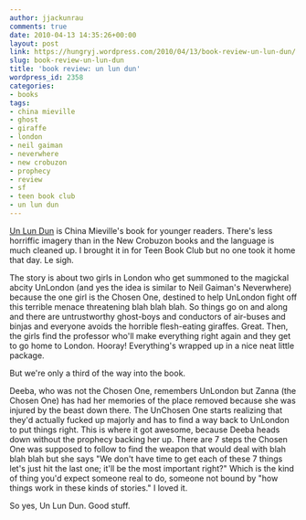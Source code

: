 ```yaml
---
author: jjackunrau
comments: true
date: 2010-04-13 14:35:26+00:00
layout: post
link: https://hungryj.wordpress.com/2010/04/13/book-review-un-lun-dun/
slug: book-review-un-lun-dun
title: 'book review: un lun dun'
wordpress_id: 2358
categories:
- books
tags:
- china mieville
- ghost
- giraffe
- london
- neil gaiman
- neverwhere
- new crobuzon
- prophecy
- review
- sf
- teen book club
- un lun dun
---
```


[Un Lun Dun](http://www.librarything.com/work/1326705) is China Mieville's book for younger readers. There's less horriffic imagery than in the New Crobuzon books and the language is much cleaned up. I brought it in for Teen Book Club but no one took it home that day. Le sigh.

The story is about two girls in London who get summoned to the magickal abcity UnLondon (and yes the idea is similar to Neil Gaiman's Neverwhere) because the one girl is the Chosen One, destined to help UnLondon fight off this terrible menace threatening blah blah blah. So things go on and along and there are untrustworthy ghost-boys and conductors of air-buses and binjas and everyone avoids the horrible flesh-eating giraffes. Great. Then, the girls find the professor who'll make everything right again and they get to go home to London. Hooray! Everything's wrapped up in a nice neat little package.

But we're only a third of the way into the book.

Deeba, who was not the Chosen One, remembers UnLondon but Zanna (the Chosen One) has had her memories of the place removed because she was injured by the beast down there. The UnChosen One starts realizing that they'd actually fucked up majorly and has to find a way back to UnLondon to put things right. This is where it got awesome, because Deeba heads down without the prophecy backing her up. There are 7 steps the Chosen One was supposed to follow to find the weapon that would deal with blah blah blah but she says "We don't have time to get each of these 7 things let's just hit the last one; it'll be the most important right?" Which is the kind of thing you'd expect someone real to do, someone not bound by "how things work in these kinds of stories." I loved it.

So yes, Un Lun Dun. Good stuff.
